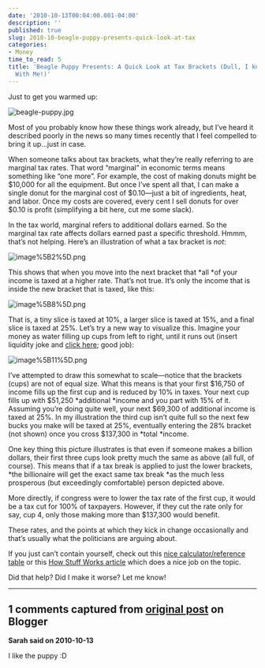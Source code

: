```yaml
---
date: '2010-10-13T00:04:00.001-04:00'
description: ''
published: true
slug: 2010-10-beagle-puppy-presents-quick-look-at-tax
categories:
- Money
time_to_read: 5
title: 'Beagle Puppy Presents: A Quick Look at Tax Brackets (Dull, I know, but Bear
  With Me!)'
---
```



Just to get you warmed up:

![beagle-puppy.jpg](beagle-puppy.jpg)

Most of you probably know how these things work already, but I’ve heard it described poorly in the news so many times recently that I feel compelled to bring it up…just in case.

When someone talks about tax brackets, what they’re really referring to are marginal tax rates. That word “marginal” in economic terms means something like “one more”. For example, the cost of making donuts might be $10,000 for all the equipment. But once I’ve spent all that, I can make a single donut for the marginal cost of $0.10—just a bit of ingredients, heat, and labor. Once my costs are covered, every cent I sell donuts for over $0.10 is profit (simplifying a bit here, cut me some slack).

In the tax world, marginal refers to additional dollars earned. So the marginal tax rate affects dollars earned past a specific threshold. Hmmm, that’s not helping. Here’s an illustration of what a tax bracket is *not*: 

![image%5B2%5D.png](image%5B2%5D.png)

This shows that when you move into the next bracket that *all *of your income is taxed at a higher rate. That’s not true. It’s only the income that is inside the new bracket that is taxed, like this:

![image%5B8%5D.png](image%5B8%5D.png)

That is, a tiny slice is taxed at 10%, a larger slice is taxed at 15%, and a final slice is taxed at 25%. Let’s try a new way to visualize this. Imagine your money as water filling up cups from left to right, until it runs out (insert liquidity joke and [click here](http://instantrimshot.com/); good job):

![image%5B11%5D.png](image%5B11%5D.png)

I’ve attempted to draw this somewhat to scale—notice that the brackets (cups) are not of equal size. What this means is that your first $16,750 of income fills up the first cup and is reduced by 10% in taxes. Your next cup fills up with $51,250 *additional *income and you part with 15% of it. Assuming you’re doing quite well, your next $69,300 of additional income is taxed at 25%. In my illustration the third cup isn’t quite full so the next few bucks you make will be taxed at 25%, eventually entering the 28% bracket (not shown) once you cross $137,300 in *total *income.

One key thing this picture illustrates is that even if someone makes a billion dollars, their first three cups look pretty much the same as above (all full, of course). This means that if a tax break is applied to just the lower brackets, *the billionaire will get the exact same tax break *as the much less prosperous (but exceedingly comfortable) person depicted above. 

More directly, if congress were to lower the tax rate of the first cup, it would be a tax cut for 100% of taxpayers. However, if they cut the rate only for say, cup 4, only those making more than $137,300 would benefit.

These rates, and the points at which they kick in change occasionally and that’s usually what the politicians are arguing about. 

If you just can’t contain yourself, check out this [nice calculator/reference table](http://www.moneychimp.com/features/tax_brackets.htm) or this [How Stuff Works article](http://money.howstuffworks.com/personal-finance/personal-income-taxes/tax-brackets.htm) which does a nice job on the topic.

Did that help? Did I make it worse? Let me know!

---

## 1 comments captured from [original post](https://blog.wassupy.com/2010/10/beagle-puppy-presents-quick-look-at-tax.html) on Blogger

**Sarah said on 2010-10-13**

I like the puppy :D

